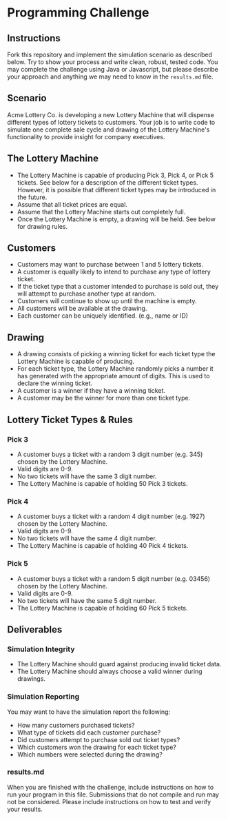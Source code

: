 # Programming Challenge

## Instructions
Fork this repository and implement the simulation scenario as described below. Try to show your process and write clean, robust, tested code. You may complete the challenge using Java or Javascript, but please describe your approach and anything we may need to know in the `results.md` file. 

## Scenario
Acme Lottery Co. is developing a new Lottery Machine that will dispense different types of lottery tickets to customers. Your job is to write code to simulate one complete sale cycle and drawing of the Lottery Machine's functionality to provide insight for company executives.

## The Lottery Machine
- The Lottery Machine is capable of producing Pick 3, Pick 4, or Pick 5 tickets. See below for a description of the different ticket types. However, it is possible that different ticket types may be introduced in the future.
- Assume that all ticket prices are equal.
- Assume that the Lottery Machine starts out completely full.
- Once the Lottery Machine is empty, a drawing will be held. See below for drawing rules.

## Customers
- Customers may want to purchase between 1 and 5 lottery tickets. 
- A customer is equally likely to intend to purchase any type of lottery ticket.
- If the ticket type that a customer intended to purchase is sold out, they will attempt to purchase another type at random.
- Customers will continue to show up until the machine is empty.
- All customers will be available at the drawing.
- Each customer can be uniquely identified. (e.g., name or ID)

## Drawing 
- A drawing consists of picking a winning ticket for each ticket type the Lottery Machine is capable of producing. 
- For each ticket type, the Lottery Machine randomly picks a number it has generated with the appropriate amount of digits. This is used to declare the winning ticket.
- A customer is a winner if they have a winning ticket.
- A customer may be the winner for more than one ticket type.

## Lottery Ticket Types & Rules
### Pick 3
- A customer buys a ticket with a random 3 digit number (e.g. 345) chosen by the Lottery Machine. 
- Valid digits are 0-9. 
- No two tickets will have the same 3 digit number.
- The Lottery Machine is capable of holding 50 Pick 3 tickets.

### Pick 4
- A customer buys a ticket with a random 4 digit number (e.g. 1927) chosen by the Lottery Machine. 
- Valid digits are 0-9.
- No two tickets will have the same 4 digit number.
- The Lottery Machine is capable of holding 40 Pick 4 tickets.

### Pick 5
- A customer buys a ticket with a random 5 digit number (e.g. 03456) chosen by the Lottery Machine. 
- Valid digits are 0-9.
- No two tickets will have the same 5 digit number.
- The Lottery Machine is capable of holding 60 Pick 5 tickets.

## Deliverables

### Simulation Integrity
- The Lottery Machine should guard against producing invalid ticket data. 
- The Lottery Machine should always choose a valid winner during drawings.

### Simulation Reporting
You may want to have the simulation report the following:
- How many customers purchased tickets?
- What type of tickets did each customer purchase?
- Did customers attempt to purchase sold out ticket types?
- Which customers won the drawing for each ticket type?
- Which numbers were selected during the drawing?

### results.md
When you are finished with the challenge, include instructions on how to run your program in this file. Submissions that do not compile and run may not be considered. Please include instructions on how to test and verify your results.
